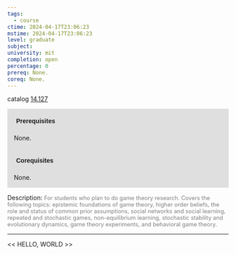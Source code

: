 ```yaml
---
tags:
  - course
ctime: 2024-04-17T23:06:23
mstime: 2024-04-17T23:06:23
level: graduate
subject: 
university: mit
completion: open
percentage: 0
prereq: None.
coreq: None.
---
```


catalog [14.127](http://student.mit.edu/catalog/m14a.html#14.127)

<span style="display: block; padding: 15px; background-color: rgb(100, 100, 100, 0.2);"><font id="m_prereq907_0" style="display: block; font-family: Arial, sans-serif; font-weight: bold; padding: 5px">Prerequisites</font><br><span id="prereq907_0">None.</span></span>
<span style="display: block; padding: 15px; background-color: rgb(100, 100, 100, 0.2);"><font id="m_coreq907_0" style="display: block; font-family: Arial, sans-serif; font-weight: bold; padding: 5px">Corequisites</font><br><span id="coreq907_0">None.</span></span>

<font style="">Description:</font>
<font style="color: grey; font-size: 0.8rem;">For students who plan to do game theory research. Covers the following topics: epistemic foundations of game theory, higher order beliefs, the role and status of common prior assumptions, social networks and social learning, repeated and stochastic games, non-equilibrium learning, stochastic stability and evolutionary dynamics, game theory experiments, and behavioral game theory.</font>



---

<< HELLO, WORLD >>
